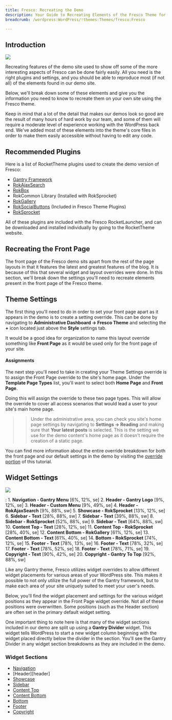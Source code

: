```yaml
---
title: Fresco: Recreating the Demo
description: Your Guide to Recreating Elements of the Fresco Theme for WordPress
breadcrumb: /wordpress:WordPress/!themes:Themes/fresco:Fresco

---
```


Introduction
-----

![][fresco2]

Recreating features of the demo site used to show off some of the more interesting aspects of Fresco can be done fairly easily. All you need is the right plugins and settings, and you should be able to reproduce most (if not all) of the elements found in our demo site. 

Below, we'll break down some of these elements and give you the information you need to know to recreate them on your own site using the Fresco theme.

Keep in mind that a lot of the detail that makes our demos look so good are the result of many hours of hard work by our team, and some of them will require a moderate level of experience working with the WordPress back end. We've added most of these elements into the theme's core files in order to make them easily accessible without having to edit any code.

Recommended Plugins
-----

Here is a list of RocketTheme plugins used to create the demo version of Fresco:

* [Gantry Framework][gantry]
* [RokAjaxSearch][rokajaxsearch]
* [RokBox][rokbox]
* RokCommon Library (Installed with RokSprocket)
* [RokGallery][rokgallery]
* [RokSocialButtons][social] (Included in Fresco Theme Plugins)
* [RokSprocket][roksprocket]

All of these plugins are included with the Fresco RocketLauncher, and can be downloaded and installed individually by going to the RocketTheme website.

Recreating the Front Page
-----

The front page of the Fresco demo sits apart from the rest of the page layouts in that it features the latest and greatest features of the blog. It is because of this that several widget and layout overrides were done. In this section, we'll break down the settings you'll need to recreate elements present in the front page of the Fresco theme.

Theme Settings
-----

The first thing you'll need to do in order to set your front page apart as it appears in the demo is to create a setting override. This can be done by navigating to **Administrative Dashboard -> Fresco Theme** and selecting the **+** icon located just above the **Style** settings tab. 

It would be a good idea for organization to name this layout override something like **Front Page** as it would be used only for the front page of your site.

#### Assignments
The next step you'll need to take in creating your Theme Settings override is to assign the Front Page override to the site's home page. Under the **Template Page Types** list, you'll want to select both **Home Page** and **Front Page**.

Doing this will assign the override to these two page types. This will allow the override to cover all access scenarios that would lead a user to your site's main home page.

>> Under the administrative area, you can check you site's home page settings by navigating to **Settings -> Reading** and making sure that **Your latest posts** is selected. This is the setting we use for the demo content's home page as it doesn't require the creation of a static page.

You can find more information about the entire override breakdown for both the front page and our default settings in the demo by visiting the [override portion][demooverride] of this tutorial.

Widget Settings
-----

![][fresco]

:   1. **Navigation - Gantry Menu** [6%, 12%, se]
    2. **Header - Gantry Logo** [9%, 12%, se]
    3. **Header - Custom Menu** [9%, 49%, se]
    4. **Header - RokAjaxSearch** [9%, 88%, sw]
    5. **Showcase - RokSprocket** [13%, 12%, se]
    6. **Sidebar - Text** [28%, 88%, sw]
    7. **Sidebar - Text** [39%, 88%, sw]
    8. **Sidebar - RokSprocket** [52%, 88%, sw]
    9. **Sidebar - Text** [64%, 88%, sw]
    10. **Content Top - Text** [28%, 12%, se]
    11. **Content Top - RokSprocket** [28%, 40%, se]
    12. **Content Bottom - RokGallery** [61%, 12%, se]
    13. **Content Bottom - Text** [61%, 40%, se]
    14. **Bottom - RokSprocket** [74%, 12%, se]
    15. **Footer - Text** [78%, 13%, se]
    16. **Footer - Text** [78%, 32%, se]
    17. **Footer - Text** [78%, 52%, se]
    18. **Footer - Text** [78%, 71%, se]
    19. **Copyright - Text** [90%, 42%, se]
    20. **Copyright - Gantry To Top** [92%, 88%, sw]

Like any Gantry theme, Fresco utilizes widget overrides to allow different widget placements for various areas of your WordPress site. This makes it possible to not only utilize the full power of the Gantry framework, but to make each area of your site uniquely suited to meet your user's needs.

Below, you'll find the widget placement and settings for the various widget positions as they appear in the Front Page widget override. Not all of these positions were overwritten. Some positions (such as the Header section) are often set in the primary default widget setting.

One important thing to note here is that many of the widget sections included in our demo are split up using a **Gantry Divider** widget. This widget tells WordPress to start a new widget column beginning with the widget placed directly below the divider in the section. You'll see the Gantry Divider in any widget section breakdowns as they are included in the demo.

### Widget Sections

* [Navigation][navigation]
* [Header][header]
* [Showcase][showcase]
* [Sidebar][sidebar]
* [Content Top][contenttop]
* [Content Bottom][contentbottom]
* [Bottom][bottom]
* [Footer][footer]
* [Copyright][copyright]

[gantry]: http://gantry-framework.org/download
[rokajaxsearch]: http://www.rockettheme.com/wordpress-downloads/plugins/free/2624-rokajaxsearch
[rokbox]: http://www.rockettheme.com/wordpress-downloads/plugins/free/2625-rokbox
[roksprocket]: http://www.rockettheme.com/wordpress-downloads/plugins/free/3228-roksprocket
[fresco]: assets/fresco.jpeg
[fresco2]: assets/fresco2.jpeg
[roksprocket]: http://www.rockettheme.com/extensions-joomla/roksprocket
[rokgallery]: http://www.rockettheme.com/extensions-joomla/rokgallery
[faq]: faq.md
[menu]: ../../start/menu.md
[override]: http://gantry-framework.org/documentation/wordpress/configure/
[demooverride]: demo_override.md
[social]: http://www.rockettheme.com/wordpress-themes/fresco
[navigation]: demo_navigation.md
[contenttop]: demo_contenttop.md
[showcase]: demo_showcase.md
[maintop]: demo_maintop.md
[sidebar]: demo_sidebar.md
[contenttop]: demo_contenttop.md
[contentbottom]: demo_contentbottom.md
[bottom]: demo_bottom.md
[footer]: demo_footer.md
[copyright]: demo_copyright.md